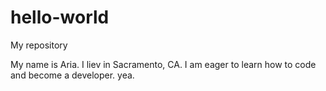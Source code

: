 # hello-world
My repository 

My name is Aria. I liev in Sacramento, CA. I am eager to learn how to code and become a developer. yea.
